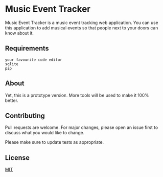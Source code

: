 # Music Event Tracker

Music Event Tracker is a music event tracking web application. You can use this application to add musical events so that people next to your doors can know about it.

## Requirements

```text
your favourite code editor
sqlite
pip 
```

## About 

Yet, this is a prototype version. More tools will be used to make it 100% better.

## Contributing

Pull requests are welcome. For major changes, please open an issue first
to discuss what you would like to change.

Please make sure to update tests as appropriate.

## License

[MIT](https://choosealicense.com/licenses/mit/)
